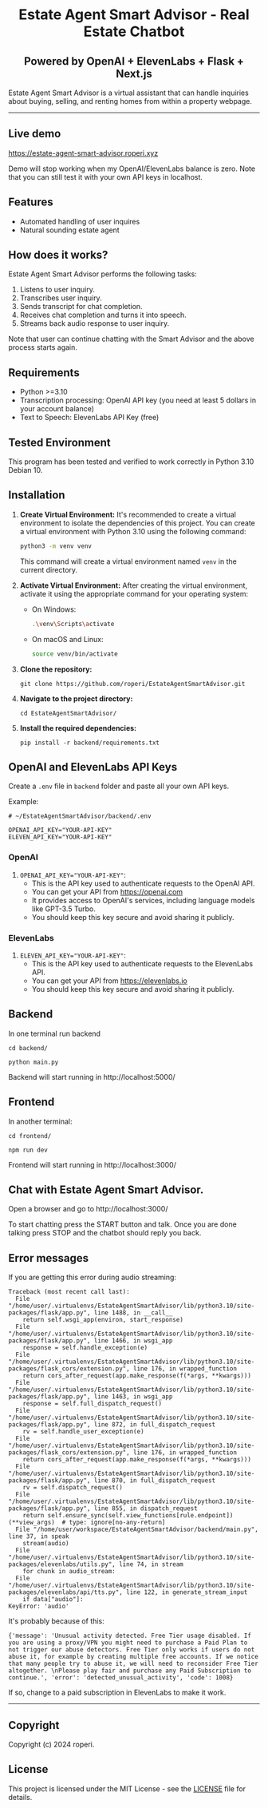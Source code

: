 <h1 align="center">Estate Agent Smart Advisor - Real Estate Chatbot</h1>
<h2 align="center">Powered by OpenAI + ElevenLabs + Flask + Next.js </h2>


Estate Agent Smart Advisor is a virtual assistant that can handle inquiries about buying, selling, and renting homes from within a property webpage.

----------
## Live demo

https://estate-agent-smart-advisor.roperi.xyz

Demo will stop working when my OpenAI/ElevenLabs balance is zero. Note that you can still test it with your own API keys in localhost.

## Features
- Automated handling of user inquires
- Natural sounding estate agent

## How does it works?
Estate Agent Smart Advisor performs the following tasks:
1. Listens to user inquiry.
2. Transcribes user inquiry.
3. Sends transcript for chat completion.
4. Receives chat completion and turns it into speech.
5. Streams back audio response to user inquiry. 

Note that user can continue chatting with the Smart Advisor and the above process starts again. 

## Requirements

- Python >=3.10
- Transcription processing: OpenAI API key (you need at least 5 dollars in your account balance)
- Text to Speech: ElevenLabs API Key (free)

## Tested Environment

This program has been tested and verified to work correctly in Python 3.10 Debian 10.

## Installation

1. **Create Virtual Environment:** It's recommended to create a virtual environment to isolate the dependencies of this project. You can create a virtual environment with Python 3.10 using the following command:

    ```bash
    python3 -m venv venv
    ```

    This command will create a virtual environment named `venv` in the current directory.


2. **Activate Virtual Environment:** After creating the virtual environment, activate it using the appropriate command for your operating system:

    - On Windows:

        ```bash
        .\venv\Scripts\activate
        ```

    - On macOS and Linux:

        ```bash
        source venv/bin/activate
        ```
      
3. **Clone the repository:**
   
    ```
    git clone https://github.com/roperi/EstateAgentSmartAdvisor.git
    ```

4. **Navigate to the project directory:**
   
    ```
    cd EstateAgentSmartAdvisor/
    ```

5. **Install the required dependencies:**
   
    ```
    pip install -r backend/requirements.txt
    ```

## OpenAI and ElevenLabs API Keys

Create a `.env` file in `backend` folder and paste all your own API keys. 

Example:

```commandline
# ~/EstateAgentSmartAdvisor/backend/.env

OPENAI_API_KEY="YOUR-API-KEY"
ELEVEN_API_KEY="YOUR-API-KEY"

```

### OpenAI

1. `OPENAI_API_KEY="YOUR-API-KEY"`:
   - This is the API key used to authenticate requests to the OpenAI API.
   - You can get your API from https://openai.com
   - It provides access to OpenAI's services, including language models like GPT-3.5 Turbo.
   - You should keep this key secure and avoid sharing it publicly.

### ElevenLabs
1. `ELEVEN_API_KEY="YOUR-API-KEY"`:
   - This is the API key used to authenticate requests to the ElevenLabs API.
   - You can get your API from https://elevenlabs.io
   - You should keep this key secure and avoid sharing it publicly.


## Backend

In one terminal run backend

```
cd backend/

python main.py
```

Backend will start running in http://localhost:5000/


## Frontend

In another terminal:

```commandline
cd frontend/

npm run dev
```


Frontend will start running in http://localhost:3000/


## Chat with Estate Agent Smart Advisor.
Open a browser and go to http://localhost:3000/ 

To start chatting press the START button and talk. Once you are done talking press STOP and the chatbot should reply you back.

## Error messages

If you are getting this error during audio streaming:

```commandline
Traceback (most recent call last):
  File "/home/user/.virtualenvs/EstateAgentSmartAdvisor/lib/python3.10/site-packages/flask/app.py", line 1488, in __call__
    return self.wsgi_app(environ, start_response)
  File "/home/user/.virtualenvs/EstateAgentSmartAdvisor/lib/python3.10/site-packages/flask/app.py", line 1466, in wsgi_app
    response = self.handle_exception(e)
  File "/home/user/.virtualenvs/EstateAgentSmartAdvisor/lib/python3.10/site-packages/flask_cors/extension.py", line 176, in wrapped_function
    return cors_after_request(app.make_response(f(*args, **kwargs)))
  File "/home/user/.virtualenvs/EstateAgentSmartAdvisor/lib/python3.10/site-packages/flask/app.py", line 1463, in wsgi_app
    response = self.full_dispatch_request()
  File "/home/user/.virtualenvs/EstateAgentSmartAdvisor/lib/python3.10/site-packages/flask/app.py", line 872, in full_dispatch_request
    rv = self.handle_user_exception(e)
  File "/home/user/.virtualenvs/EstateAgentSmartAdvisor/lib/python3.10/site-packages/flask_cors/extension.py", line 176, in wrapped_function
    return cors_after_request(app.make_response(f(*args, **kwargs)))
  File "/home/user/.virtualenvs/EstateAgentSmartAdvisor/lib/python3.10/site-packages/flask/app.py", line 870, in full_dispatch_request
    rv = self.dispatch_request()
  File "/home/user/.virtualenvs/EstateAgentSmartAdvisor/lib/python3.10/site-packages/flask/app.py", line 855, in dispatch_request
    return self.ensure_sync(self.view_functions[rule.endpoint])(**view_args)  # type: ignore[no-any-return]
  File "/home/user/workspace/EstateAgentSmartAdvisor/backend/main.py", line 37, in speak
    stream(audio)
  File "/home/user/.virtualenvs/EstateAgentSmartAdvisor/lib/python3.10/site-packages/elevenlabs/utils.py", line 74, in stream
    for chunk in audio_stream:
  File "/home/user/.virtualenvs/EstateAgentSmartAdvisor/lib/python3.10/site-packages/elevenlabs/api/tts.py", line 122, in generate_stream_input
    if data["audio"]:
KeyError: 'audio'
```
It's probably because of this:

```
{'message': 'Unusual activity detected. Free Tier usage disabled. If you are using a proxy/VPN you might need to purchase a Paid Plan to not trigger our abuse detectors. Free Tier only works if users do not abuse it, for example by creating multiple free accounts. If we notice that many people try to abuse it, we will need to reconsider Free Tier altogether. \nPlease play fair and purchase any Paid Subscription to continue.', 'error': 'detected_unusual_activity', 'code': 1008}
```

If so, change to a paid subscription in ElevenLabs to make it work.


----------

## Copyright 
Copyright (c) 2024 roperi. 


## License
This project is licensed under the MIT License - see the [LICENSE](LICENSE) file for details.
